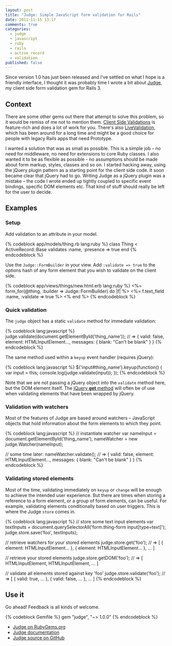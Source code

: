 ```yaml
---
layout: post
title: "Judge: Simple JavaScript form validation for Rails"
date: 2011-11-15 13:17
comments: true
categories:
  - judge
  - javascript
  - ruby
  - rails
  - active_record
  - validation
published: false
---
```


Since version 1.0 has just been released and I've settled on what I hope is a friendly interface, I thought it was probably time I wrote a bit about [Judge][j_rg], my client side form validation gem for Rails 3.

<!--more-->

## Context

There are some other gems out there that attempt to solve this problem, so it would be remiss of me not to mention them. [Client Side Validations][csv] is feature-rich and does a lot of work for you.  There's also [LiveValidation][lv], which has been around for a long time and might be a good choice for people with legacy Rails apps that need Prototype.

I wanted a solution that was as small as possible. This is a simple job – no need for middleware, no need for extensions to core Ruby classes.  I also wanted it to be as flexible as possible - no assumptions should be made about form markup, styles, classes and so on. I started hacking away, using the jQuery plugin pattern as a starting point for the client side code. It soon became clear that jQuery had to go. Writing Judge as a jQuery plugin was a mistake – the code I wrote ended up tightly coupled to specific event bindings, specific DOM elements etc. That kind of stuff should really be left for the user to decide.

## Examples

### Setup

Add validation to an attribute in your model.

{% codeblock app/models/thing.rb lang:ruby %}
class Thing < ActiveRecord::Base
  validates :name, :presence => true
end
{% endcodeblock %}

Use the <code>Judge::FormBuilder</code> in your view. Add <code>:validate => true</code> to the options hash of any form element that you wish to validate on the client side.

{% codeblock app/views/things/new.html.erb lang:ruby %}
<%= form_for(@thing, :builder => Judge::FormBuilder) do |f| %>
  <%= f.text_field :name, :validate => true %>
<% end %>
{% endcodeblock %}

### Quick validation

The <code>judge</code> object has a static <code>validate</code> method for immediate validation:

{% codeblock lang:javascript %}
judge.validate(document.getElementById('thing_name'));
  // => { valid: false, element: HTMLInputElement..., messages: { blank: "Can't be blank" } }
{% endcodeblock %}

The same method used within a <code>keyup</code> event handler (requires jQuery):

{% codeblock lang:javascript %}
$('input#thing_name').keyup(function() {
  var input = this;
  console.log(judge.validate(input));
});
{% endcodeblock %}

Note that we are not passing a jQuery object into the <code>validate</code> method here, but the DOM element itself. The [jQuery **get** method](http://api.jquery.com/get/) will often be of use when validating elements that have been wrapped by jQuery.

### Validation with watchers

Most of the features of Judge are based around watchers &#8211; JavaScript objects that hold information about the form elements to which they point.

{% codeblock lang:javascript %}
// instantiate watcher
var nameInput   = document.getElementById('thing_name'),
    nameWatcher = new judge.Watcher(nameInput);

// some time later:
nameWatcher.validate();
  // => { valid: false, element: HTMLInputElement..., messages: { blank: "Can't be blank" } }
{% endcodeblock %}

### Validating stored elements

Most of the time, validating immediately on <code>keyup</code> or <code>change</code> will be enough to achieve the intended user experience.  But there are times when storing a reference to a form element, or a group of form elements, can be useful. For example, validating elements conditionally based on user triggers. This is where the Judge <code>store</code> comes in.

{% codeblock lang:javascript %}
// store some text input elements
var textInputs = document.querySelectorAll('form.thing-form input[type=text]');
judge.store.save('foo', textInputs);

// retrieve watchers for your stored elements
judge.store.get('foo');
  // => [ { element: HTMLInputElement... }, { element: HTMLInputElement... }, ... ]

// retrieve your stored elements
judge.store.getDOM('foo');
  // => [ HTMLInputElement, HTMLInputElement, ... ]

// validate all elements stored against key 'foo'
judge.store.validate('foo');
  // => [ { valid: true, ... }, { valid: false, ... }, ... ]
{% endcodeblock %}

## Use it

Go ahead! Feedback is all kinds of welcome.

{% codeblock Gemfile %}
gem "judge", "~> 1.0.0"
{% endcodeblock %}

* [Judge on RubyGems.org][j_rg] 
* [Judge documentation](http://joecorcoran.github.com/judge) 
* [Judge source on GitHub](http://github.com/joecorcoran/judge) 

[j_rg]: https://rubygems.org/gems/judge
[csv]: https://github.com/bcardarella/client_side_validations "Client Side Validations gem by Brian Cardarella"
[lv]: https://github.com/alechill/livevalidation "LiveValidation by Alec Hill"